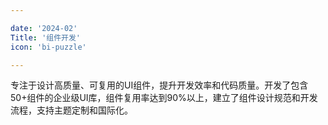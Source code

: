 ```yaml
---

date: '2024-02'
Title: '组件开发'
icon: 'bi-puzzle'

---
```


专注于设计高质量、可复用的UI组件，提升开发效率和代码质量。开发了包含50+组件的企业级UI库，组件复用率达到90%以上，建立了组件设计规范和开发流程，支持主题定制和国际化。
